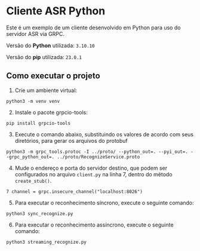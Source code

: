 # Cliente ASR Python

Este é um exemplo de um cliente desenvolvido em Python para uso do servidor ASR via GRPC.

Versão do **Python** utilizada: `3.10.10`

Versão do **pip** utilizada: `23.0.1`

## Como executar o projeto

1) Crie um ambiente virtual:

```
python3 -m venv venv
```

2) Instale o pacote grpcio-tools:

```
pip install grpcio-tools
```

3) Execute o comando abaixo, substituindo os valores de acordo com seus diretórios, para gerar os arquivos do protobuf

```
python3 -m grpc_tools.protoc -I ../proto/ --python_out=. --pyi_out=. --grpc_python_out=. ../proto/RecognizeService.proto
```

4) Mude o endereço e porta do servidor destino, que podem ser configurados no arquivo `client.py` na linha 7, dentro do
   método `create_stub()`.

```
7 channel = grpc.insecure_channel("localhost:8026")
```

5) Para executar o reconhecimento síncrono, execute o seguinte comando:

```
python3 sync_recognize.py
```

6) Para executar o reconhecimento assíncrono, execute o seguinte comando:

```
python3 streaming_recognize.py
```